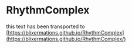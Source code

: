 # RhythmComplex

this text has been transported to [https://blixermations.github.io/RhythmComplex](https://blixermations.github.io/RhythmComplex/)
